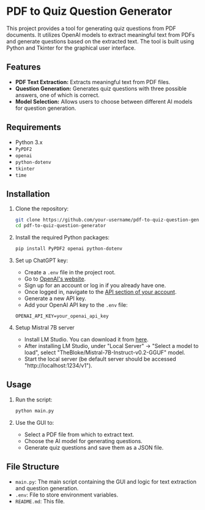 # PDF to Quiz Question Generator

This project provides a tool for generating quiz questions from PDF documents. It utilizes OpenAI models to extract meaningful text from PDFs and generate questions based on the extracted text. The tool is built using Python and Tkinter for the graphical user interface.

## Features

- **PDF Text Extraction:** Extracts meaningful text from PDF files.
- **Question Generation:** Generates quiz questions with three possible answers, one of which is correct.
- **Model Selection:** Allows users to choose between different AI models for question generation.

## Requirements

- Python 3.x
- `PyPDF2`
- `openai`
- `python-dotenv`
- `tkinter`
- `time`

## Installation

1. Clone the repository:

    ```bash
    git clone https://github.com/your-username/pdf-to-quiz-question-generator.git
    cd pdf-to-quiz-question-generator
    ```

2. Install the required Python packages:

    ```bash
    pip install PyPDF2 openai python-dotenv
    ```

3. Set up ChatGPT key:

    - Create a `.env` file in the project root.
    - Go to [OpenAI's website](https://platform.openai.com/).
    - Sign up for an account or log in if you already have one. 
    - Once logged in, navigate to the [API section of your account](https://platform.openai.com/api-keys).
    - Generate a new API key.
    - Add your OpenAI API key to the `.env` file:

    ```plaintext
    OPENAI_API_KEY=your_openai_api_key
    ```
   
4. Setup Mistral 7B server

    - Install LM Studio. You can download it from [here](https://lmstudio.ai).
    - After installing LM Studio, under "Local Server" -> "Select a model to load", select "TheBloke/Mistral-7B-Instruct-v0.2-GGUF" model.
    - Start the local server (be default server should be accessed "http://localhost:1234/v1").


## Usage

1. Run the script:

    ```bash
    python main.py
    ```

2. Use the GUI to:
    - Select a PDF file from which to extract text.
    - Choose the AI model for generating questions.
    - Generate quiz questions and save them as a JSON file.

## File Structure

- `main.py`: The main script containing the GUI and logic for text extraction and question generation.
- `.env`: File to store environment variables.
- `README.md`: This file.
